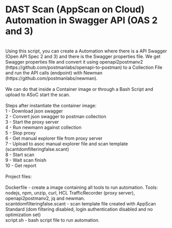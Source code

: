 # DAST Scan (AppScan on Cloud) Automation in Swagger API (OAS 2 and 3)
<br>
Using this script, you can create a Automation where there is a API Swagger (Open API Spec 2 and 3) and there is the Swagger properties file. We get Swagger properties file and convert it using openapi2postmanv2 (https://github.com/postmanlabs/openapi-to-postman) to a Collection File and run the API calls (endpoint) with Newman (https://github.com/postmanlabs/newman).<br>
<br>
We can do that inside a Container image or through a Bash Script and upload to ASoC start the scan.<br>
<br>
Steps after instantiate the container image:<br>
1 - Download json swagger<br>
2 - Convert json swagger to postman collection<br>
3 - Start the proxy server<br>
4 - Run newmann against collection<br>
5 - Stop proxy<br>
6 - Get manual explorer file from proxy server<br>
7 - Upload to asoc manual explorer file and scan template (scantdomfilteringfalse.scant)<br>
8 - Start scan<br>
9 - Wait scan finish<br>
10 - Get report<br>
<br>
Project files:<br>
<br>
Dockerfile - create a image containing all tools to run automation. Tools: nodejs, npm, unzip, curl, HCL TrafficRecorder (proxy server), openapi2postmanv2, jq and newman.<br>
scantdomfilteringfalse.scant - scan template file created with AppScan Standard (dom filtering disabled, login authentication disabled and no optimization set)<br>
script.sh - bash script file to run automation.<br>
